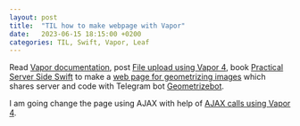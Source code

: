 ```yaml
---
layout: post
title:  "TIL how to make webpage with Vapor"
date:   2023-06-15 18:15:00 +0200
categories: TIL, Swift, Vapor, Leaf
---
```

Read [Vapor documentation](https://docs.vapor.codes/), post [File upload using Vapor 4](https://theswiftdev.com/file-upload-using-vapor-4/), book [Practical Server Side Swift](https://theswiftdev.gumroad.com/l/practical-server-side-swift) to make a [web page for geometrizing images](http://139.59.148.64:8080) which shares server and code with Telegram bot [Geometrizebot](https://t.me/geometrizebot).

I am going change the page using AJAX with help of [AJAX calls using Vapor 4](https://theswiftdev.com/ajax-calls-using-vapor-4/).
